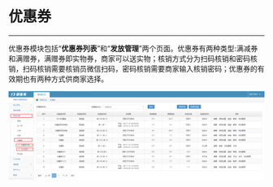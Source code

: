 # 优惠券

---

优惠券模块包括“**优惠券列表**”和“**发放管理**”两个页面。优惠券有两种类型:满减券和满赠券，满赠券即实物券，商家可以送实物；核销方式分为扫码核销和密码核销，扫码核销需要核销员微信扫码，密码核销需要商家输入核销密码；优惠券的有效期也有两种方式供商家选择。

![](/assets/import.png11111)

